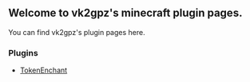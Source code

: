 ## Welcome to vk2gpz's minecraft plugin pages.

You can find vk2gpz's plugin pages here.


### Plugins

 - [TokenEnchant](./TokenEnchant/index.hml)
